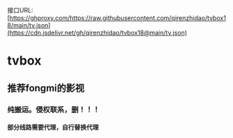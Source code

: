 接口URL: [https://ghproxy.com/https://raw.githubusercontent.com/qirenzhidao/tvbox18/main/tv.json](https://cdn.jsdelivr.net/gh/qirenzhidao/tvbox18@main/tv.json)

# tvbox

## 推荐fongmi的影视

### 纯搬运。侵权联系，删！！！

#### 部分线路需要代理，自行替换代理
